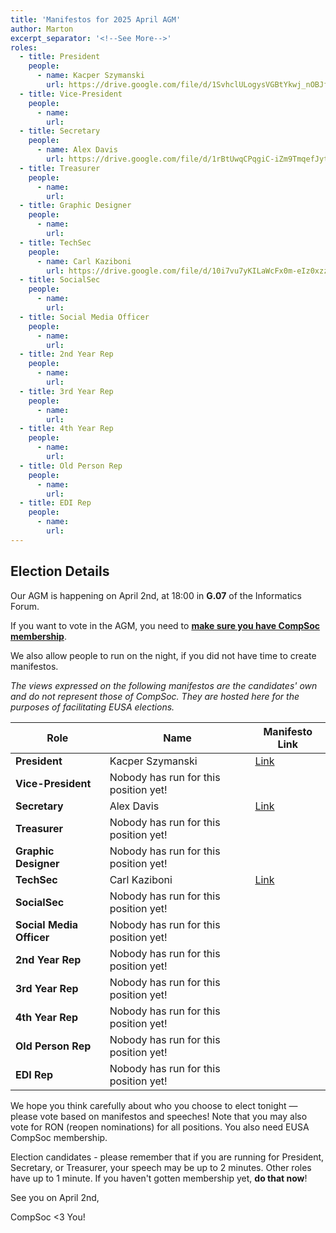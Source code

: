```yaml
---
title: 'Manifestos for 2025 April AGM'
author: Marton
excerpt_separator: '<!--See More-->'
roles:
  - title: President
    people:
      - name: Kacper Szymanski
        url: https://drive.google.com/file/d/1SvhclULogysVGBtYkwj_nOBJfKHwWlsP/view?usp=sharing
  - title: Vice-President
    people:
      - name: 
        url: 
  - title: Secretary
    people:
      - name: Alex Davis
        url: https://drive.google.com/file/d/1rBtUwqCPqgiC-iZm9TmqefJytnHfF4ho/view?usp=sharing
  - title: Treasurer
    people:
      - name: 
        url: 
  - title: Graphic Designer
    people:
      - name: 
        url: 
  - title: TechSec
    people: 
      - name: Carl Kaziboni
        url: https://drive.google.com/file/d/10i7vu7yKILaWcFx0m-eIz0xzz5NJYkdX/view?usp=sharing
  - title: SocialSec
    people:
      - name: 
        url: 
  - title: Social Media Officer
    people:
      - name: 
        url: 
  - title: 2nd Year Rep
    people:
      - name: 
        url: 
  - title: 3rd Year Rep
    people:
      - name: 
        url: 
  - title: 4th Year Rep
    people:
      - name: 
        url: 
  - title: Old Person Rep
    people:
      - name: 
        url: 
  - title: EDI Rep
    people:
      - name: 
        url: 
---
```


## Election Details

Our AGM is happening on April 2nd, at 18:00 in **G.07** of the Informatics Forum.

If you want to vote in the AGM, you need to **[make sure you have CompSoc membership](/join)**.

We also allow people to run on the night, if you did not have time to create manifestos.

_The views expressed on the following manifestos are the candidates' own and do not represent those of CompSoc. They are hosted here for the purposes of facilitating EUSA elections._

| Role                     | Name                   | Manifesto Link                                                                                       |
| ------------------------ | ---------------------- | ---------------------------------------------------------------------------------------------------- |
| **President**            | Kacper Szymanski  | [Link](https://drive.google.com/file/d/1SvhclULogysVGBtYkwj_nOBJfKHwWlsP/view?usp=sharing) |
| **Vice-President**       | Nobody has run for this position yet! |  |
| **Secretary**            | Alex Davis | [Link](https://drive.google.com/file/d/1rBtUwqCPqgiC-iZm9TmqefJytnHfF4ho/view?usp=sharing) |
| **Treasurer**            | Nobody has run for this position yet! |  |
| **Graphic Designer**     | Nobody has run for this position yet! |  |
| **TechSec**              | Carl Kaziboni | [Link](https://drive.google.com/file/d/10i7vu7yKILaWcFx0m-eIz0xzz5NJYkdX/view?usp=sharing) |
| **SocialSec**            | Nobody has run for this position yet! |  |
| **Social Media Officer** | Nobody has run for this position yet! |  |
| **2nd Year Rep**         | Nobody has run for this position yet! |  |
| **3rd Year Rep**         | Nobody has run for this position yet! |  |
| **4th Year Rep**         | Nobody has run for this position yet! |  |
| **Old Person Rep**       | Nobody has run for this position yet! |  |
| **EDI Rep**              | Nobody has run for this position yet! |  |

We hope you think carefully about who you choose to elect tonight — please vote based on manifestos and speeches! Note that you may also vote for RON (reopen nominations) for all positions. You also need EUSA CompSoc membership.

Election candidates - please remember that if you are running for President, Secretary, or Treasurer, your speech may be up to 2 minutes. Other roles have up to 1 minute. If you haven't gotten membership yet, **do that now**!


See you on April 2nd,

CompSoc <3 You!
